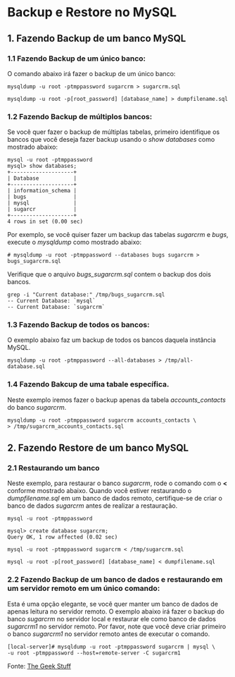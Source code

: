 # Backup e Restore no MySQL

## 1. Fazendo Backup de um banco MySQL

### 1.1 Fazendo Backup de um único banco:
O comando abaixo irá fazer o backup de um único banco:

    mysqldump -u root -ptmppassword sugarcrm > sugarcrm.sql

    mysqldump -u root -p[root_password] [database_name] > dumpfilename.sql

### 1.2 Fazendo Backup de múltiplos bancos:
Se você quer fazer o backup de múltiplas tabelas, primeiro identifique os bancos que você deseja fazer backup usando o *show databases* como mostrado abaixo:

    mysql -u root -ptmppassword
    mysql> show databases;
    +--------------------+
    | Database           |
    +--------------------+
    | information_schema |
    | bugs               |
    | mysql              |
    | sugarcr            |
    +--------------------+
    4 rows in set (0.00 sec)

Por exemplo, se você quiser fazer um backup das tabelas *sugarcrm* e *bugs*, execute o *mysqldump* como mostrado abaixo:

    # mysqldump -u root -ptmppassword --databases bugs sugarcrm > bugs_sugarcrm.sql

Verifique que o arquivo *bugs_sugarcrm.sql* contem o backup dos dois bancos.

    grep -i "Current database:" /tmp/bugs_sugarcrm.sql
    -- Current Database: `mysql`
    -- Current Database: `sugarcrm`

### 1.3 Fazendo Backup de todos os bancos:
O exemplo abaixo faz um backup de todos os bancos daquela instância MySQL.

    mysqldump -u root -ptmppassword --all-databases > /tmp/all-database.sql

### 1.4 Fazendo Bakcup de uma tabale específica.
Neste exemplo iremos fazer o backup apenas da tabela *accounts_contacts* do banco *sugarcrm*.

    mysqldump -u root -ptmppassword sugarcrm accounts_contacts \
    > /tmp/sugarcrm_accounts_contacts.sql

## 2. Fazendo Restore de um banco MySQL

### 2.1 Restaurando um banco
Neste exemplo, para restaurar o banco *sugarcrm*, rode o comando com o **<** conforme mostrado abaixo. Quando você estiver restaurando o *dumpfilename.sql* em um banco de dados remoto, certifique-se de criar o banco de dados *sugarcrm* antes de realizar a restauração.

    mysql -u root -ptmppassword

    mysql> create database sugarcrm;
    Query OK, 1 row affected (0.02 sec)

    mysql -u root -ptmppassword sugarcrm < /tmp/sugarcrm.sql

    mysql -u root -p[root_password] [database_name] < dumpfilename.sql

### 2.2 Fazendo Backup de um banco de dados e restaurando em um servidor remoto em um único comando:
Esta é uma opção elegante, se você quer manter um banco de dados de apenas leitura no servidor remoto. O exemplo abaixo irá fazer o backup do banco *sugarcrm* no servidor local e restaurar ele como banco de dados *sugarcrm1* no servidor remoto. Por favor, note que você deve criar primeiro o banco *sugarcrm1* no servidor remoto antes de executar o comando.

    [local-server]# mysqldump -u root -ptmppassword sugarcrm | mysql \
    -u root -ptmppassword --host=remote-server -C sugarcrm1

Fonte: [The Geek Stuff](https://www.thegeekstuff.com/2008/09/backup-and-restore-mysql-database-using-mysqldump)